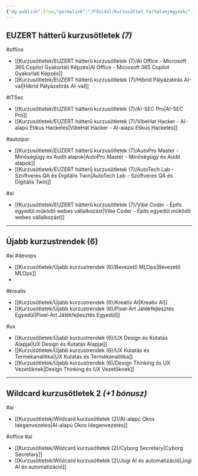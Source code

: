```yaml
---
{"dg-publish":true,"permalink":"/Főoldal/Kurzusötlet tartalomjegyzék/","dgShowBacklinks":true,"dgEnableSearch":true,"dgShowTags":true}
---
```



## **EUZERT hátterű kurzusötletek** *(7)*

#office 
- [[Kurzusötletek/EUZERT hátterű kurzusötletek (7)/AI Office - Microsoft 365 Copilot Gyakorlati Képzés\|AI Office - Microsoft 365 Copilot Gyakorlati Képzés]]
- [[Kurzusötletek/EUZERT hátterű kurzusötletek (7)/Hibrid Pályázatírás AI-val\|Hibrid Pályázatírás AI-val]]

#ITSec 
- [[Kurzusötletek/EUZERT hátterű kurzusötletek (7)/AI-SEC Pro\|AI-SEC Pro]]
- [[Kurzusötletek/EUZERT hátterű kurzusötletek (7)/VibeHat Hacker - AI-alapú Etikus Hackelés\|VibeHat Hacker - AI-alapú Etikus Hackelés]]
  
#autoipar 
- [[Kurzusötletek/EUZERT hátterű kurzusötletek (7)/AutoPro Master - Minőségügy és Audit alapok\|AutoPro Master - Minőségügy és Audit alapok]]
- [[Kurzusötletek/EUZERT hátterű kurzusötletek (7)/AutoTech Lab - Szoftveres QA és Digitális Twin\|AutoTech Lab - Szoftveres QA és Digitális Twin]]
  
#ai 
- [[Kurzusötletek/EUZERT hátterű kurzusötletek (7)/Vibe Coder - Építs egyedül működő webes vállalkozást\|Vibe Coder - Építs egyedül működő webes vállalkozást]]
---

## **Újabb kurzustrendek** (6)

#ai #devops
- [[Kurzusötletek/Újabb kurzustrendek (6)/Bevezető MLOps\|Bevezető MLOps]]
- 
#kreatív 
- [[Kurzusötletek/Újabb kurzustrendek (6)/Kreatív AI\|Kreatív AI]]
- [[Kurzusötletek/Újabb kurzustrendek (6)/Pixel-Art Játékfejlesztés Egyedül\|Pixel-Art Játékfejlesztés Egyedül]]

#ux
- [[Kurzusötletek/Újabb kurzustrendek (6)/UX Design és Kutatás Alapjai\|UX Design és Kutatás Alapjai]]
- [[Kurzusötletek/Újabb kurzustrendek (6)/UX Kutatás és Termékanalitika\|UX Kutatás és Termékanalitika]]
- [[Kurzusötletek/Újabb kurzustrendek (6)/Design Thinking és UX Vezetőknek\|Design Thinking és UX Vezetőknek]]

---

## **Wildcard kurzusötletek** 2 *(+1 bónusz)*

#ai 
- [[Kurzusötletek/Wildcard kurzusötletek (2)/AI-alapú Okos Idegenvezetés\|AI-alapú Okos Idegenvezetés]]

#office #ai 
- [[Kurzusötletek/Wildcard kurzusötletek (2)/Cyborg Secretary\|Cyborg Secretary]]
- [[Kurzusötletek/Wildcard kurzusötletek (2)/Jogi AI és automatizáció\|Jogi AI és automatizáció]]

